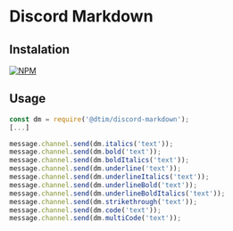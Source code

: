 # Discord Markdown

## Instalation
[![NPM](https://nodei.co/npm/@dtim/discord-markdown.png?mini=true)](https://npmjs.org/package/@dtim/discord-markdown)

## Usage
```javascript
const dm = require('@dtim/discord-markdown');
[...]

message.channel.send(dm.italics('text'));
message.channel.send(dm.bold('text'));
message.channel.send(dm.boldItalics('text'));
message.channel.send(dm.underline('text'));
message.channel.send(dm.underlineItalics('text'));
message.channel.send(dm.underlineBold('text'));
message.channel.send(dm.underlineBoldItalics('text'));
message.channel.send(dm.strikethrough('text'));
message.channel.send(dm.code('text'));
message.channel.send(dm.multiCode('text'));
```